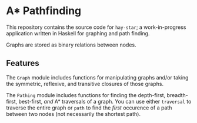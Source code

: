 # A* Pathfinding

This repository contains the source code for `hay-star`; a work-in-progress application written in Haskell for graphing and path finding.

Graphs are stored as binary relations between nodes.

## Features

The `Graph` module includes functions for manipulating graphs and/or taking the symmetric, reflexive, and transitive closures of those graphs.

The `Pathing` module includes functions for finding the depth-first, breadth-first, best-first, *and* A* traversals of a graph. You can use either `traversal` to traverse the entire graph or `path` to find the *first* occurence of a path between two nodes (not necessarily the shortest path).

